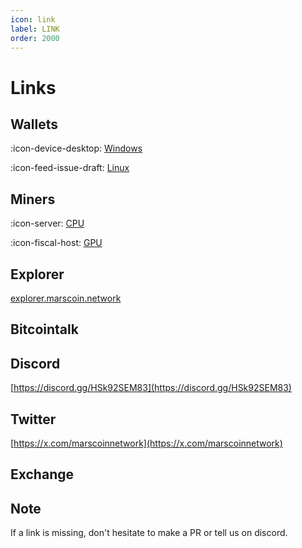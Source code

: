```yaml
---
icon: link
label: LINK
order: 2000
---
```

# Links

## Wallets

:icon-device-desktop: [Windows](https://)

:icon-feed-issue-draft: [Linux](https://)


## Miners

:icon-server: [CPU](https://)


:icon-fiscal-host: [GPU]()

## Explorer

[explorer.marscoin.network](https://explorer.marscoin.network/)

## Bitcointalk

## Discord

[https://discord.gg/HSk92SEM83](https://discord.gg/HSk92SEM83)

## Twitter

[https://x.com/marscoinnetwork](https://x.com/marscoinnetwork)

## Exchange



## Note

If a link is missing, don't hesitate to make a PR or tell us on discord.
